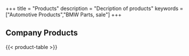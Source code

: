 +++
title = "Products"
description = "Decription of products"
keywords = ["Automotive Products","BMW Parts, sale"]
+++


## Company Products

{{< product-table >}}

